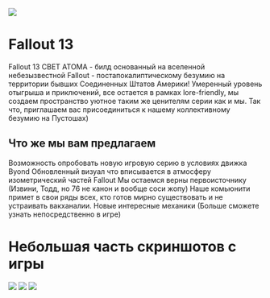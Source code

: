 ![](httpsmedia.discordapp.netattachments791328015275130940982692808953589850t3i2WrK.pngwidth=1080&height=349)
# Fallout 13

Fallout 13 CBET ATOMA - билд основанный на вселенной небезызвестной Fallout - постапокалиптическому безумию на территории бывших Соединенных Штатов Америки! Умеренный уровень отыгрыша и приключений, все остается в рамках lore-friendly, мы создаем пространство уютное таким же ценителям серии как и мы. Так что, приглашаем вас присоединиться к нашему коллективному безумию на Пустошах)

## Что же мы вам предлагаем

Возможность опробовать новую игровую серию в условиях движка Byond
Обновленный визуал что вписывается в атмосферу изометрический частей Fallout
Мы остаемся верны первоисточнику (Извини, Тодд, но 76 не канон и вообще соси жопу)
Наше комьюнити примет в свои ряды всех, кто готов мирно существовать и не устраивать вакханалии.
 Новые интересные механики (Больше сможете узнать непосредственно в игре)


# Небольшая часть скриншотов с игры

<div id=картинки>

![](https://cdn.discordapp.com/attachments/981533533610852353/981863117829070928/unknown.png)
![](https://cdn.discordapp.com/attachments/981533533610852353/981863143791788042/unknown.png)
![](https://cdn.discordapp.com/attachments/981533533610852353/981863056265084928/unknown.png)


</div>





















